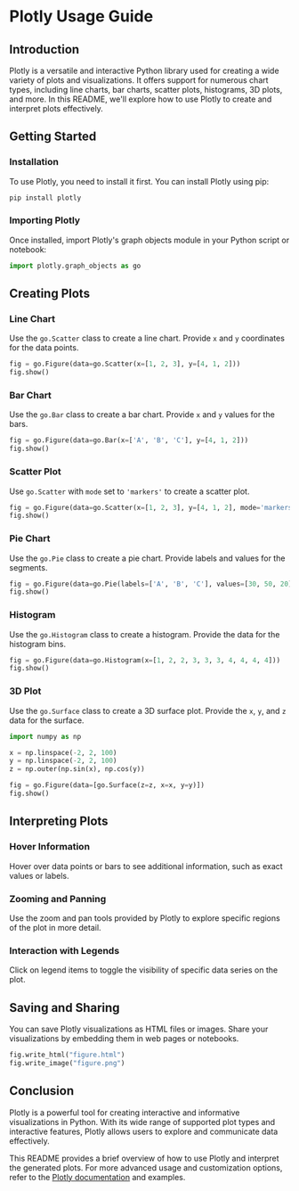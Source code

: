 # Plotly Usage Guide

## Introduction

Plotly is a versatile and interactive Python library used for creating a wide variety of plots and visualizations. It offers support for numerous chart types, including line charts, bar charts, scatter plots, histograms, 3D plots, and more. In this README, we'll explore how to use Plotly to create and interpret plots effectively.

## Getting Started

### Installation

To use Plotly, you need to install it first. You can install Plotly using pip:

```bash
pip install plotly
```

### Importing Plotly

Once installed, import Plotly's graph objects module in your Python script or notebook:

```python
import plotly.graph_objects as go
```

## Creating Plots

### Line Chart

Use the `go.Scatter` class to create a line chart. Provide `x` and `y` coordinates for the data points.

```python
fig = go.Figure(data=go.Scatter(x=[1, 2, 3], y=[4, 1, 2]))
fig.show()
```

### Bar Chart

Use the `go.Bar` class to create a bar chart. Provide `x` and `y` values for the bars.

```python
fig = go.Figure(data=go.Bar(x=['A', 'B', 'C'], y=[4, 1, 2]))
fig.show()
```

### Scatter Plot

Use `go.Scatter` with `mode` set to `'markers'` to create a scatter plot.

```python
fig = go.Figure(data=go.Scatter(x=[1, 2, 3], y=[4, 1, 2], mode='markers'))
fig.show()
```

### Pie Chart

Use the `go.Pie` class to create a pie chart. Provide labels and values for the segments.

```python
fig = go.Figure(data=go.Pie(labels=['A', 'B', 'C'], values=[30, 50, 20]))
fig.show()
```

### Histogram

Use the `go.Histogram` class to create a histogram. Provide the data for the histogram bins.

```python
fig = go.Figure(data=go.Histogram(x=[1, 2, 2, 3, 3, 3, 4, 4, 4, 4]))
fig.show()
```

### 3D Plot

Use the `go.Surface` class to create a 3D surface plot. Provide the `x`, `y`, and `z` data for the surface.

```python
import numpy as np

x = np.linspace(-2, 2, 100)
y = np.linspace(-2, 2, 100)
z = np.outer(np.sin(x), np.cos(y))

fig = go.Figure(data=[go.Surface(z=z, x=x, y=y)])
fig.show()
```

## Interpreting Plots

### Hover Information

Hover over data points or bars to see additional information, such as exact values or labels.

### Zooming and Panning

Use the zoom and pan tools provided by Plotly to explore specific regions of the plot in more detail.

### Interaction with Legends

Click on legend items to toggle the visibility of specific data series on the plot.

## Saving and Sharing

You can save Plotly visualizations as HTML files or images. Share your visualizations by embedding them in web pages or notebooks.

```python
fig.write_html("figure.html")
fig.write_image("figure.png")
```

## Conclusion

Plotly is a powerful tool for creating interactive and informative visualizations in Python. With its wide range of supported plot types and interactive features, Plotly allows users to explore and communicate data effectively.

This README provides a brief overview of how to use Plotly and interpret the generated plots. For more advanced usage and customization options, refer to the [Plotly documentation](https://plotly.com/python/) and examples.